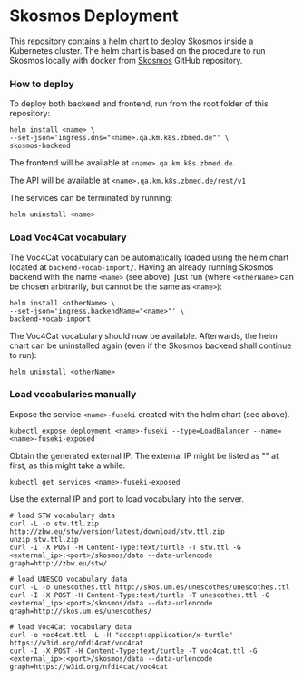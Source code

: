 # Skosmos Deployment

This repository contains a helm chart to deploy Skosmos inside a Kubernetes cluster.
The helm chart is based on the procedure to run Skosmos locally with docker from [Skosmos](https://github.com/NatLibFi/Skosmos) GitHub repository.

### How to deploy

To deploy both backend and frontend, run from the root folder of this repository:
```
helm install <name> \
--set-json='ingress.dns="<name>.qa.km.k8s.zbmed.de"' \
skosmos-backend
```

The frontend will be available at `<name>.qa.km.k8s.zbmed.de`.

The API will be available at `<name>.qa.km.k8s.zbmed.de/rest/v1`

The services can be terminated by running:

```
helm uninstall <name>
```

### Load Voc4Cat vocabulary

The Voc4Cat vocabulary can be automatically loaded using the helm chart located at `backend-vocab-import/`.
Having an already running Skosmos backend with the name `<name>` (see above), just run (where `<otherName>` can be chosen arbitrarily, but cannot be the same as `<name>`):

```
helm install <otherName> \
--set-json='ingress.backendName="<name>"' \
backend-vocab-import
```

The Voc4Cat vocabulary should now be available.
Afterwards, the helm chart can be uninstalled again (even if the Skosmos backend shall continue to run):

```
helm uninstall <otherName>
```

### Load vocabularies manually

Expose the service `<name>-fuseki` created with the helm chart (see above).
```
kubectl expose deployment <name>-fuseki --type=LoadBalancer --name=<name>-fuseki-exposed
```

Obtain the generated external IP. The external IP might be listed as "<pending>" at first, as this might take a while.
```
kubectl get services <name>-fuseki-exposed
  ```

Use the external IP and port to load vocabulary into the server.
```
# load STW vocabulary data
curl -L -o stw.ttl.zip http://zbw.eu/stw/version/latest/download/stw.ttl.zip
unzip stw.ttl.zip
curl -I -X POST -H Content-Type:text/turtle -T stw.ttl -G <external_ip>:<port>/skosmos/data --data-urlencode graph=http://zbw.eu/stw/

# load UNESCO vocabulary data
curl -L -o unescothes.ttl http://skos.um.es/unescothes/unescothes.ttl
curl -I -X POST -H Content-Type:text/turtle -T unescothes.ttl -G <external_ip>:<port>/skosmos/data --data-urlencode graph=http://skos.um.es/unescothes/

# load Voc4Cat vocabulary data
curl -o voc4cat.ttl -L -H "accept:application/x-turtle" https://w3id.org/nfdi4cat/voc4cat
curl -I -X POST -H Content-Type:text/turtle -T voc4cat.ttl -G <external_ip>:<port>/skosmos/data --data-urlencode graph=https://w3id.org/nfdi4cat/voc4cat
```